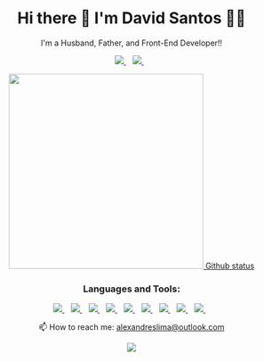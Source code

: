 <h1 align='center'>
  Hi there 👋 I'm David Santos 👨‍💻
</h1>

<p align='center'>
  I'm a Husband, Father, and Front-End Developer!!
</p>

<p align='center'>
  
  <a href="https://www.linkedin.com/in/david-santos-412902161/">
    <img src="https://img.shields.io/badge/linkedin-%230077B5.svg?&style=for-the-badge&logo=linkedin&logoColor=white" />
  </a>&nbsp;&nbsp;
  <a href="https://www.instagram.com/devcode21/">
    <img src="https://img.shields.io/badge/instagram-%23E4405F.svg?&style=for-the-badge&logo=instagram&logoColor=white" />        
  </a>&nbsp;&nbsp;
  
</p>

<p align='center'>
  <a href="#"><img src="" width="350"> Github status</a>
</p>

<h3 align='center'>
  Languages and Tools:
</h3>

<p align='center'>
  <a href="#">
    <img src="https://img.shields.io/badge/WINDOWS-0078D6?logo=Windows&logoColor=white" />
  </a>&nbsp;&nbsp;
  <a href="#">
    <img src="https://img.shields.io/badge/LINUX-FCC624?logo=Linux&logoColor=black" />
  </a>&nbsp;&nbsp;
  <a href="#">
    <img src="https://img.shields.io/badge/VS Code-007ACC?logo=visual%20studio%20code&logoColor=white" />
  </a>&nbsp;&nbsp;
  <a href="#">
    <img src="https://img.shields.io/badge/GIT-F05032?logo=Git&logoColor=white" />
  </a>&nbsp;&nbsp;
  <a href="#">
    <img src="https://img.shields.io/badge/GitHub-181717?logo=GitHub&logoColor=white" />
  </a>&nbsp;&nbsp;
  <a href="#">
    <img src="https://img.shields.io/badge/HTML5-E34F26?logo=HTML5&logoColor=white" />
  </a>&nbsp;&nbsp;
  <a href="#">
    <img src="https://img.shields.io/badge/CSS3-1572B6?logo=CSS3&logoColor=white" />
  </a>&nbsp;&nbsp;
  <a href="#">
    <img src="https://img.shields.io/badge/JavaScript-F7DF1E?logo=JavaScript&logoColor=black" />
  </a>&nbsp;&nbsp;
  <a href="#">
    <img src="https://img.shields.io/badge/ReactJS-61DAFB?logo=React&logoColor=black" />
  </a>&nbsp;&nbsp;
</p>

<p align='center'>
  📫 How to reach me: <a href='mailto:alexandreslima@outlook.com'>alexandreslima@outlook.com</a>
</p>

<p align='center'>
  <a href="#"><img src="https://badges.pufler.dev/visits/dmssantos/dmssantos"></a>
</p>
